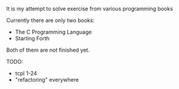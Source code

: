 It is my attempt to solve exercise from various programming books

Currently there are only two books:
* The C Programming Language
* Starting Forth

Both of them are not finished yet.

TODO:
* tcpl 1-24
* "refactoring" everywhere
